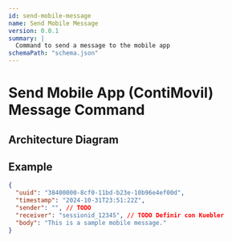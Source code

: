 ```yaml
---
id: send-mobile-message
name: Send Mobile Message
version: 0.0.1
summary: |
  Command to send a message to the mobile app
schemaPath: "schema.json"
---
```

# Send Mobile App (ContiMovil) Message Command

## Architecture Diagram

<NodeGraph />

<SchemaViewer file="schema.json" />

## Example

```json title="Simple example"
{
  "uuid": "38400000-8cf0-11bd-b23e-10b96e4ef00d",
  "timestamp": "2024-10-31T23:51:22Z",
  "sender": "", // TODO
  "receiver": "sessionid_12345", // TODO Definir con Kuebler
  "body": "This is a sample mobile message."
}
```
